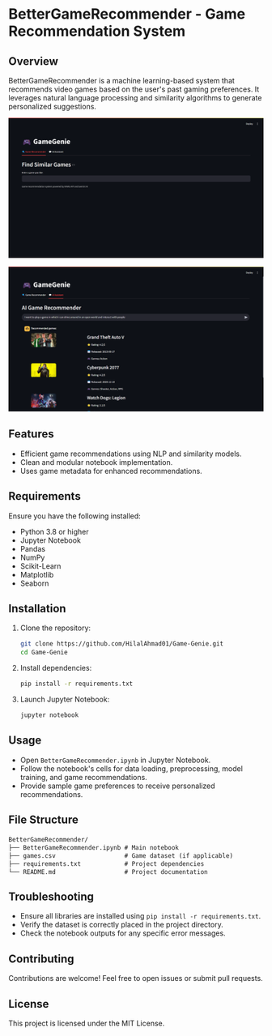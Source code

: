 # BetterGameRecommender - Game Recommendation System

## Overview
BetterGameRecommender is a machine learning-based system that recommends video games based on the user's past gaming preferences. It leverages natural language processing and similarity algorithms to generate personalized suggestions.

![App Screenshot](https://github.com/HilalAhmad01/Game-Genie/raw/main/Game_Genie/Screenshot.png)

![App Screenshot](https://raw.githubusercontent.com/HilalAhmad01/Game-Genie/main/Game_Genie/Screenshot2.png)


## Features
- Efficient game recommendations using NLP and similarity models.
- Clean and modular notebook implementation.
- Uses game metadata for enhanced recommendations.

## Requirements
Ensure you have the following installed:
- Python 3.8 or higher
- Jupyter Notebook
- Pandas
- NumPy
- Scikit-Learn
- Matplotlib
- Seaborn

## Installation
1. Clone the repository:
    ```bash
    git clone https://github.com/HilalAhmad01/Game-Genie.git
    cd Game-Genie
    ```
2. Install dependencies:
    ```bash
    pip install -r requirements.txt
    ```
3. Launch Jupyter Notebook:
    ```bash
    jupyter notebook
    ```

## Usage
- Open `BetterGameRecommender.ipynb` in Jupyter Notebook.
- Follow the notebook's cells for data loading, preprocessing, model training, and game recommendations.
- Provide sample game preferences to receive personalized recommendations.

## File Structure
```
BetterGameRecommender/
├── BetterGameRecommender.ipynb # Main notebook
├── games.csv                   # Game dataset (if applicable)
├── requirements.txt            # Project dependencies
└── README.md                   # Project documentation
```

## Troubleshooting
- Ensure all libraries are installed using `pip install -r requirements.txt`.
- Verify the dataset is correctly placed in the project directory.
- Check the notebook outputs for any specific error messages.

## Contributing
Contributions are welcome! Feel free to open issues or submit pull requests.

## License
This project is licensed under the MIT License.


